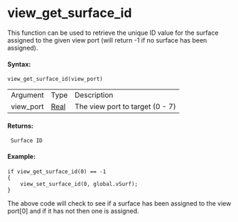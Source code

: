 # view_get_surface_id

This function can be used to retrieve the unique ID value for the
surface assigned to the given view port (will return -1 if no surface
has been assigned).

#### Syntax:

``` gml
view_get_surface_id(view_port)
```

|           |                                                                         |                                 |
|-----------|-------------------------------------------------------------------------|---------------------------------|
| Argument  | Type                                                                    | Description                     |
| view_port |  [Real](../../../../../GameMaker_Language/GML_Overview/Data_Types)  | The view port to target (0 - 7) |

#### Returns:

``` gml
 Surface ID
```

#### Example:

``` gml
if view_get_surface_id(0) == -1
{
    view_set_surface_id(0, global.vSurf);
}
```

The above code will check to see if a surface has been assigned to the
view port\[0\] and if it has not then one is assigned.
